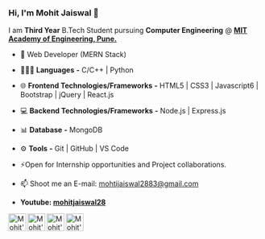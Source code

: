 ### Hi, I'm Mohit Jaiswal 👋

I am **Third Year** B.Tech Student pursuing **Computer Engineering** @ **[MIT Academy of Engineering, Pune.](https://mitaoe.ac.in/)**

- 🔭 Web Developer (MERN Stack)
- 🧑🏻‍💻 **Languages** **-** C/C++ | Python
- 🌐 **Frontend Technologies/Frameworks** **-** HTML5 | CSS3 | Javascript6 | Bootstrap | jQuery | React.js
- 💻 **Backend Technologies/Frameworks** **-**  Node.js | Express.js
- 📊 **Database** **-**  MongoDB
- ⚙️ **Tools** **-** Git | GitHub | VS Code 
- ⚡Open for Internship opportunities and Project collaborations.
- 📫 Shoot me an E-mail: mohtijaiswal2883@gmail.com


- **Youtube: [mohitjaiswal28](https://www.youtube.com/@mohitjaiswal28)**

<a href="https://www.linkedin.com/in/mohitjaiswal28/">
  <img align="left" alt="Mohit's LinkdeIn" width="35px" src="https://icons8.com/icon/111057/x" />
</a>

<a href="https://twitter.com/mohitjaiswal28_">
  <img align="left" alt="Mohit's Twitter" width="35px" src="https://img.icons8.com/color/2x/twitter--v4.png" />
</a>

<a href="https://www.instagram.com/mohitjaiswal.28/">
  <img align="left" alt="Mohit's Instagram" width="35px" src="https://img.icons8.com/color/2x/instagram-new.png" />
</a>

<a href="https://mohitjaiswal.com/">
  <img align="left" alt="Mohit's Instagram" width="35px" src="https://img.icons8.com/?size=512&id=103413&format=png" />
</a>

